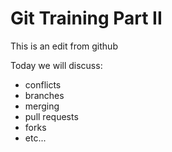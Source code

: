 # Git Training Part II

This is an edit from github

Today we will discuss:
- conflicts
- branches
- merging
- pull requests
- forks
- etc...
